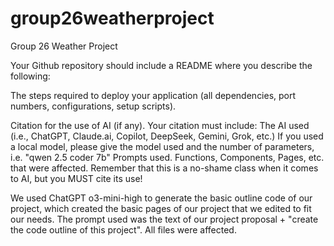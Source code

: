 # group26weatherproject
Group 26 Weather Project

Your Github repository should include a README where you describe the following:

The steps required to deploy your application (all dependencies, port numbers, configurations, setup scripts).

Citation for the use of AI (if any).  Your citation must include:
  The AI used (i.e., ChatGPT, Claude.ai, Copilot, DeepSeek, Gemini, Grok, etc.)
  If you used a local model, please give the model used and the number of parameters, i.e. "qwen 2.5 coder 7b"
  Prompts used.
  Functions, Components, Pages, etc. that were affected.
Remember that this is a no-shame class when it comes to AI, but you MUST cite its use!

We used ChatGPT o3-mini-high to generate the basic outline code of our project, which created the basic pages of our project that we edited to fit our needs. The prompt used was the text of our project proposal + "create the code outline of this project". All files were affected.
